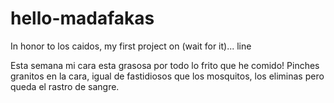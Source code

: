 # hello-madafakas
In honor to los caidos, my first project on (wait for it)... line

Esta semana mi cara esta grasosa por todo lo frito que he comido!
Pinches granitos en la cara, igual de fastidiosos que los mosquitos, los eliminas pero queda el rastro de sangre.
